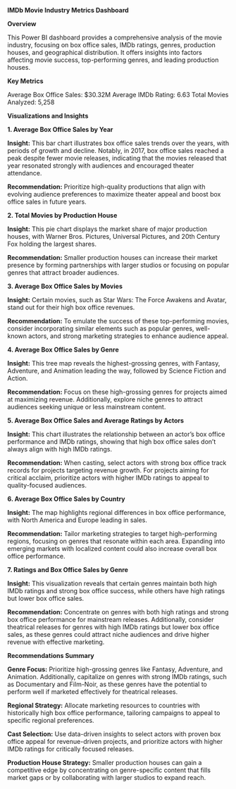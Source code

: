 **IMDb Movie Industry Metrics Dashboard**

**Overview**

This Power BI dashboard provides a comprehensive analysis of the movie industry, focusing on box office sales, IMDb ratings, genres, production houses, and geographical distribution. It offers insights into factors affecting movie success, top-performing genres, and leading production houses.

**Key Metrics**

Average Box Office Sales: $30.32M
Average IMDb Rating: 6.63
Total Movies Analyzed: 5,258

**Visualizations and Insights**

**1. Average Box Office Sales by Year**

**Insight:** This bar chart illustrates box office sales trends over the years, with periods of growth and decline. Notably, in 2017, box office sales reached a peak despite fewer movie releases, indicating that the movies released that year resonated strongly with audiences and encouraged theater attendance.

**Recommendation:** Prioritize high-quality productions that align with evolving audience preferences to maximize theater appeal and boost box office sales in future years.

**2. Total Movies by Production House**

**Insight:** This pie chart displays the market share of major production houses, with Warner Bros. Pictures, Universal Pictures, and 20th Century Fox holding the largest shares.

**Recommendation:** Smaller production houses can increase their market presence by forming partnerships with larger studios or focusing on popular genres that attract broader audiences.

**3. Average Box Office Sales by Movies**

**Insight:** Certain movies, such as Star Wars: The Force Awakens and Avatar, stand out for their high box office revenues.

**Recommendation:** To emulate the success of these top-performing movies, consider incorporating similar elements such as popular genres, well-known actors, and strong marketing strategies to enhance audience appeal.

**4. Average Box Office Sales by Genre**

**Insight:** This tree map reveals the highest-grossing genres, with Fantasy, Adventure, and Animation leading the way, followed by Science Fiction and Action.

**Recommendation:** Focus on these high-grossing genres for projects aimed at maximizing revenue. Additionally, explore niche genres to attract audiences seeking unique or less mainstream content.

**5. Average Box Office Sales and Average Ratings by Actors**

**Insight:** This chart illustrates the relationship between an actor’s box office performance and IMDb ratings, showing that high box office sales don’t always align with high IMDb ratings.

**Recommendation:** When casting, select actors with strong box office track records for projects targeting revenue growth. For projects aiming for critical acclaim, prioritize actors with higher IMDb ratings to appeal to quality-focused audiences.

**6. Average Box Office Sales by Country**

**Insight:** The map highlights regional differences in box office performance, with North America and Europe leading in sales.

**Recommendation:** Tailor marketing strategies to target high-performing regions, focusing on genres that resonate within each area. Expanding into emerging markets with localized content could also increase overall box office performance.

**7. Ratings and Box Office Sales by Genre**

**Insight:** This visualization reveals that certain genres maintain both high IMDb ratings and strong box office success, while others have high ratings but lower box office sales.

**Recommendation:** Concentrate on genres with both high ratings and strong box office performance for mainstream releases. Additionally, consider theatrical releases for genres with high IMDb ratings but lower box office sales, as these genres could attract niche audiences and drive higher revenue with effective marketing.


**Recommendations Summary**

**Genre Focus:** Prioritize high-grossing genres like Fantasy, Adventure, and Animation. Additionally, capitalize on genres with strong IMDb ratings, such as Documentary and Film-Noir, as these genres have the potential to perform well if marketed effectively for theatrical releases.

**Regional Strategy:** Allocate marketing resources to countries with historically high box office performance, tailoring campaigns to appeal to specific regional preferences.

**Cast Selection:** Use data-driven insights to select actors with proven box office appeal for revenue-driven projects, and prioritize actors with higher IMDb ratings for critically focused releases.

**Production House Strategy:** Smaller production houses can gain a competitive edge by concentrating on genre-specific content that fills market gaps or by collaborating with larger studios to expand reach.

